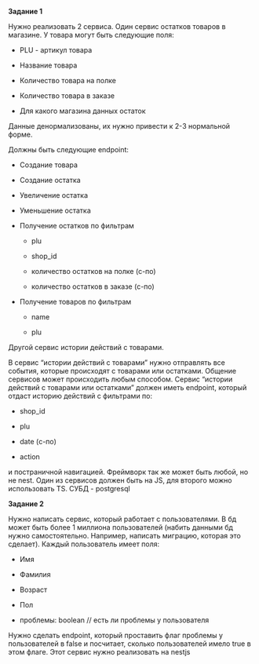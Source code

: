 **Задание 1**

Нужно реализовать 2 сервиса. Один сервис остатков товаров в магазине. У товара могут быть следующие поля:

- PLU - артикул товара

- Название товара

- Количество товара на полке

- Количество товара в заказе

- Для какого магазина данных остаток

Данные денормализованы, их нужно привести к 2-3 нормальной форме.

Должны быть следующие endpoint:

- Создание товара

- Создание остатка

- Увеличение остатка

- Уменьшение остатка

- Получение остатков по фильтрам

    - plu

    - shop_id

    - количество остатков на полке (с-по)

    - количество остатков в заказе (с-по)

- Получение товаров по фильтрам

    - name

    - plu

Другой сервис истории действий с товарами.

В сервис “истории действий с товарами” нужно отправлять все события, которые происходят с товарами или остатками. Общение сервисов может происходить любым способом. Сервис “истории действий с товарами или остатками” должен иметь endpoint, который отдаст историю действий с фильтрами по:

- shop_id

- plu

- date (с-по)

- action

и постраничной навигацией. Фреймворк так же может быть любой, но не nest. Один из сервисов должен быть на JS, для второго можно использовать TS. СУБД - postgresql



**Задание 2**


Нужно написать сервис, который работает с пользователями. В бд может быть более 1 миллиона пользователей (набить данными бд нужно самостоятельно. Например, написать миграцию, которая это сделает). Каждый пользователь имеет поля:

- Имя

- Фамилия

- Возраст

- Пол

- проблемы: boolean // есть ли проблемы у пользователя

Нужно сделать endpoint, который проставить флаг проблемы у пользователей в false и посчитает, сколько пользователей имело true в этом флаге. Этот сервис нужно реализовать на nestjs